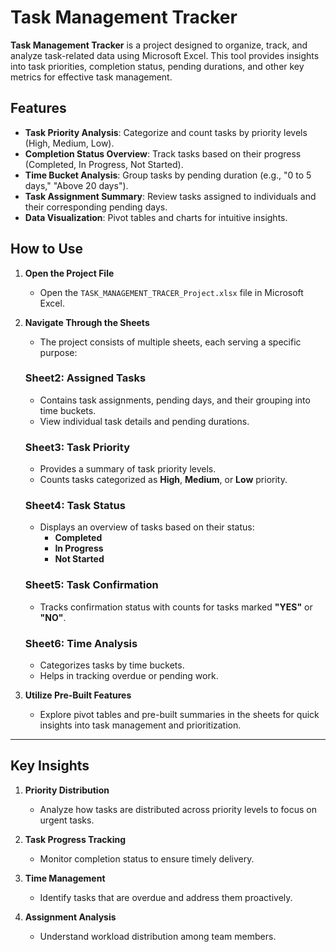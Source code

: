 # Task Management Tracker

**Task Management Tracker** is a project designed to organize, track, and analyze task-related data using Microsoft Excel. This tool provides insights into task priorities, completion status, pending durations, and other key metrics for effective task management.

## Features

- **Task Priority Analysis**: Categorize and count tasks by priority levels (High, Medium, Low).
- **Completion Status Overview**: Track tasks based on their progress (Completed, In Progress, Not Started).
- **Time Bucket Analysis**: Group tasks by pending duration (e.g., "0 to 5 days," "Above 20 days").
- **Task Assignment Summary**: Review tasks assigned to individuals and their corresponding pending days.
- **Data Visualization**: Pivot tables and charts for intuitive insights.


## How to Use

1. **Open the Project File**  
   - Open the `TASK_MANAGEMENT_TRACER_Project.xlsx` file in Microsoft Excel.

2. **Navigate Through the Sheets**  
   - The project consists of multiple sheets, each serving a specific purpose:

   ### Sheet2: Assigned Tasks  
   - Contains task assignments, pending days, and their grouping into time buckets.
   - View individual task details and pending durations.

   ### Sheet3: Task Priority  
   - Provides a summary of task priority levels.
   - Counts tasks categorized as **High**, **Medium**, or **Low** priority.

   ### Sheet4: Task Status  
   - Displays an overview of tasks based on their status:
     - **Completed**
     - **In Progress**
     - **Not Started**

   ### Sheet5: Task Confirmation  
   - Tracks confirmation status with counts for tasks marked **"YES"** or **"NO"**.

   ### Sheet6: Time Analysis  
   - Categorizes tasks by time buckets.
   - Helps in tracking overdue or pending work.

3. **Utilize Pre-Built Features**  
   - Explore pivot tables and pre-built summaries in the sheets for quick insights into task management and prioritization.

---

## Key Insights

1. **Priority Distribution**  
   - Analyze how tasks are distributed across priority levels to focus on urgent tasks.

2. **Task Progress Tracking**  
   - Monitor completion status to ensure timely delivery.

3. **Time Management**  
   - Identify tasks that are overdue and address them proactively.

4. **Assignment Analysis**  
   - Understand workload distribution among team members.
